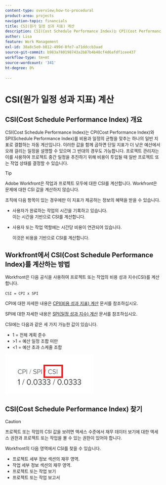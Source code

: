 ```yaml
---
content-type: overview;how-to-procedural
product-area: projects
navigation-topic: financials
title: CSI(원가 일정 성과 지표) 계산
description: CSI(Cost Schedule Performance Index)는 CPI(Cost Performance Index)와 SPI(Schedule Performance Index)를 비용과 일정의 균형을 맞추는 하나의 일반 지표로 결합하는 자동 계산입니다.
author: Lisa
feature: Work Management
exl-id: 38a8c5e0-b812-499d-8fe7-a71ddccb3aad
source-git-commit: b983a780198743a2b87b4b48cf4d6afdf1cee437
workflow-type: tm+mt
source-wordcount: '341'
ht-degree: 0%

---
```


# CSI(원가 일정 성과 지표) 계산

<!--
<p data-mc-conditions="QuicksilverOrClassic.Draft mode">(NOTE: Linked to the product. Do not change link.) </p>
-->

## CSI(Cost Schedule Performance Index) 개요

CSI(Cost Schedule Performance Index)는 CPI(Cost Performance Index)와 SPI(Schedule Performance Index)를 비용과 일정의 균형을 맞추는 하나의 일반 지표로 결합하는 자동 계산입니다. 이러한 값을 함께 곱하면 단일 지표가 더 낮은 예산에서 오래 걸리는 일정을 설명할 수 있으며 그 반대의 경우도 가능합니다. 프로젝트 관리자는 이를 사용하여 프로젝트 중간 일정을 추진하기 위해 비용이 투입될 때 일반 프로젝트 또는 작업 상태를 결정할 수 있습니다.

>[!TIP]
>
>Adobe Workfront은 작업과 프로젝트 모두에 대한 CSI를 계산합니다. Workfront은 문제에 대한 CSI 값을 계산하지 않습니다.

조직에 다음 항목이 있는 경우에만 이 지표가 제공하는 정보의 혜택을 받을 수 있습니다.

* 사용자가 완료하는 작업의 시간을 기록하고 있습니다.\
  이는 시간을 기반으로 CSI를 계산합니다.
* 사용자 또는 작업 역할에는 시간당 비용이 연관되어 있습니다. 

  이것은 비용을 기반으로 CSI를 계산합니다.

## Workfront에서 CSI(Cost Schedule Performance Index)를 계산하는 방법

Workfront은 다음 공식을 사용하여 프로젝트 또는 작업의 비용 성과 지수(CSI)를 계산합니다.

`CSI = CPI x SPI`

CPI에 대한 자세한 내용은 [CPI(비용 성과 지표) 계산](../../../manage-work/projects/project-finances/calculate-cpi.md) 문서를 참조하십시오.

SPI에 대한 자세한 내용은 [SPI(일정 성과 지수) 계산](../../../manage-work/projects/project-finances/calculate-spi.md) 문서를 참조하십시오.

CSI에는 다음과 같은 세 가지 가능한 값이 있습니다.

* 1 = 전체 계획 준수
* \>1 = 예산 일정 조합 미만
* &lt;1 = 예산 초과 스케줄 조합

![CSI](assets/csi-highlighted.png)

## CSI(Cost Schedule Performance Index) 찾기

>[!CAUTION]
>
>프로젝트 또는 작업의 CSI 값을 보려면 액세스 수준에서 재무 데이터 보기에 대한 액세스 권한과 프로젝트 또는 작업을 볼 수 있는 권한이 있어야 합니다.

Workfront의 다음 영역에서 CSI를 찾을 수 있습니다.

* 프로젝트 세부 정보 섹션의 재무 영역.
* 작업 세부 정보 섹션의 재무 영역.
* 프로젝트 또는 작업 보기
* 프로젝트 또는 작업 보고서
